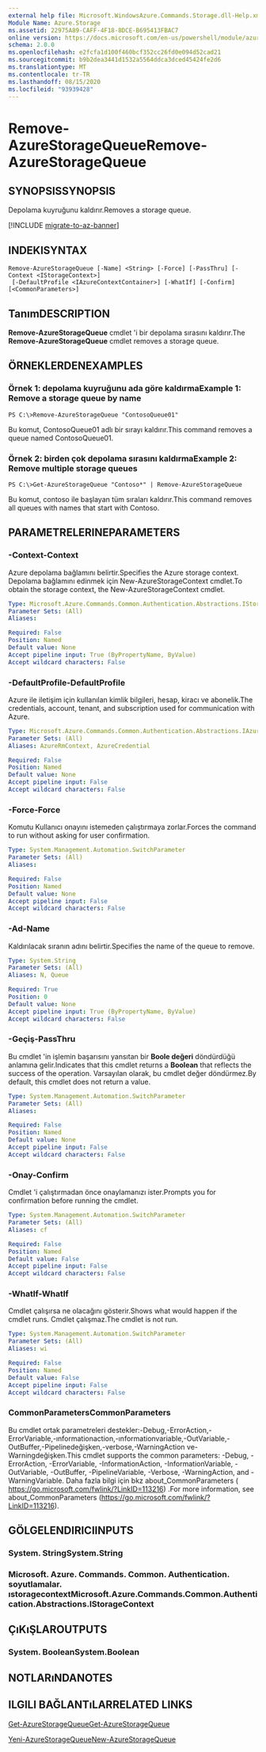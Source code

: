 ```yaml
---
external help file: Microsoft.WindowsAzure.Commands.Storage.dll-Help.xml
Module Name: Azure.Storage
ms.assetid: 22975A89-CAFF-4F18-8DCE-B695413FBAC7
online version: https://docs.microsoft.com/en-us/powershell/module/azure.storage/remove-azurestoragequeue
schema: 2.0.0
ms.openlocfilehash: e2fcfa1d100f460bcf352cc26fd0e094d52cad21
ms.sourcegitcommit: b9b2dea3441d1532a5564ddca3dced45424fe2d6
ms.translationtype: MT
ms.contentlocale: tr-TR
ms.lasthandoff: 08/15/2020
ms.locfileid: "93939428"
---
```

# <span data-ttu-id="a0188-101">Remove-AzureStorageQueue</span><span class="sxs-lookup"><span data-stu-id="a0188-101">Remove-AzureStorageQueue</span></span>

## <span data-ttu-id="a0188-102">SYNOPSIS</span><span class="sxs-lookup"><span data-stu-id="a0188-102">SYNOPSIS</span></span>
<span data-ttu-id="a0188-103">Depolama kuyruğunu kaldırır.</span><span class="sxs-lookup"><span data-stu-id="a0188-103">Removes a storage queue.</span></span>

[!INCLUDE [migrate-to-az-banner](../../includes/migrate-to-az-banner.md)]

## <span data-ttu-id="a0188-104">INDEKI</span><span class="sxs-lookup"><span data-stu-id="a0188-104">SYNTAX</span></span>

```
Remove-AzureStorageQueue [-Name] <String> [-Force] [-PassThru] [-Context <IStorageContext>]
 [-DefaultProfile <IAzureContextContainer>] [-WhatIf] [-Confirm] [<CommonParameters>]
```

## <span data-ttu-id="a0188-105">Tanım</span><span class="sxs-lookup"><span data-stu-id="a0188-105">DESCRIPTION</span></span>
<span data-ttu-id="a0188-106">**Remove-AzureStorageQueue** cmdlet 'i bir depolama sırasını kaldırır.</span><span class="sxs-lookup"><span data-stu-id="a0188-106">The **Remove-AzureStorageQueue** cmdlet removes a storage queue.</span></span>

## <span data-ttu-id="a0188-107">ÖRNEKLERDEN</span><span class="sxs-lookup"><span data-stu-id="a0188-107">EXAMPLES</span></span>

### <span data-ttu-id="a0188-108">Örnek 1: depolama kuyruğunu ada göre kaldırma</span><span class="sxs-lookup"><span data-stu-id="a0188-108">Example 1: Remove a storage queue by name</span></span>
```
PS C:\>Remove-AzureStorageQueue "ContosoQueue01"
```

<span data-ttu-id="a0188-109">Bu komut, ContosoQueue01 adlı bir sırayı kaldırır.</span><span class="sxs-lookup"><span data-stu-id="a0188-109">This command removes a queue named ContosoQueue01.</span></span>

### <span data-ttu-id="a0188-110">Örnek 2: birden çok depolama sırasını kaldırma</span><span class="sxs-lookup"><span data-stu-id="a0188-110">Example 2: Remove multiple storage queues</span></span>
```
PS C:\>Get-AzureStorageQueue "Contoso*" | Remove-AzureStorageQueue
```

<span data-ttu-id="a0188-111">Bu komut, contoso ile başlayan tüm sıraları kaldırır.</span><span class="sxs-lookup"><span data-stu-id="a0188-111">This command removes all queues with names that start with Contoso.</span></span>

## <span data-ttu-id="a0188-112">PARAMETRELERINE</span><span class="sxs-lookup"><span data-stu-id="a0188-112">PARAMETERS</span></span>

### <span data-ttu-id="a0188-113">-Context</span><span class="sxs-lookup"><span data-stu-id="a0188-113">-Context</span></span>
<span data-ttu-id="a0188-114">Azure depolama bağlamını belirtir.</span><span class="sxs-lookup"><span data-stu-id="a0188-114">Specifies the Azure storage context.</span></span>
<span data-ttu-id="a0188-115">Depolama bağlamını edinmek için New-AzureStorageContext cmdlet.</span><span class="sxs-lookup"><span data-stu-id="a0188-115">To obtain the storage context, the New-AzureStorageContext cmdlet.</span></span>

```yaml
Type: Microsoft.Azure.Commands.Common.Authentication.Abstractions.IStorageContext
Parameter Sets: (All)
Aliases:

Required: False
Position: Named
Default value: None
Accept pipeline input: True (ByPropertyName, ByValue)
Accept wildcard characters: False
```

### <span data-ttu-id="a0188-116">-DefaultProfile</span><span class="sxs-lookup"><span data-stu-id="a0188-116">-DefaultProfile</span></span>
<span data-ttu-id="a0188-117">Azure ile iletişim için kullanılan kimlik bilgileri, hesap, kiracı ve abonelik.</span><span class="sxs-lookup"><span data-stu-id="a0188-117">The credentials, account, tenant, and subscription used for communication with Azure.</span></span>

```yaml
Type: Microsoft.Azure.Commands.Common.Authentication.Abstractions.IAzureContextContainer
Parameter Sets: (All)
Aliases: AzureRmContext, AzureCredential

Required: False
Position: Named
Default value: None
Accept pipeline input: False
Accept wildcard characters: False
```

### <span data-ttu-id="a0188-118">-Force</span><span class="sxs-lookup"><span data-stu-id="a0188-118">-Force</span></span>
<span data-ttu-id="a0188-119">Komutu Kullanıcı onayını istemeden çalıştırmaya zorlar.</span><span class="sxs-lookup"><span data-stu-id="a0188-119">Forces the command to run without asking for user confirmation.</span></span>

```yaml
Type: System.Management.Automation.SwitchParameter
Parameter Sets: (All)
Aliases:

Required: False
Position: Named
Default value: None
Accept pipeline input: False
Accept wildcard characters: False
```

### <span data-ttu-id="a0188-120">-Ad</span><span class="sxs-lookup"><span data-stu-id="a0188-120">-Name</span></span>
<span data-ttu-id="a0188-121">Kaldırılacak sıranın adını belirtir.</span><span class="sxs-lookup"><span data-stu-id="a0188-121">Specifies the name of the queue to remove.</span></span>

```yaml
Type: System.String
Parameter Sets: (All)
Aliases: N, Queue

Required: True
Position: 0
Default value: None
Accept pipeline input: True (ByPropertyName, ByValue)
Accept wildcard characters: False
```

### <span data-ttu-id="a0188-122">-Geçiş</span><span class="sxs-lookup"><span data-stu-id="a0188-122">-PassThru</span></span>
<span data-ttu-id="a0188-123">Bu cmdlet 'in işlemin başarısını yansıtan bir **Boole değeri** döndürdüğü anlamına gelir.</span><span class="sxs-lookup"><span data-stu-id="a0188-123">Indicates that this cmdlet returns a **Boolean** that reflects the success of the operation.</span></span>
<span data-ttu-id="a0188-124">Varsayılan olarak, bu cmdlet değer döndürmez.</span><span class="sxs-lookup"><span data-stu-id="a0188-124">By default, this cmdlet does not return a value.</span></span>

```yaml
Type: System.Management.Automation.SwitchParameter
Parameter Sets: (All)
Aliases:

Required: False
Position: Named
Default value: None
Accept pipeline input: False
Accept wildcard characters: False
```

### <span data-ttu-id="a0188-125">-Onay</span><span class="sxs-lookup"><span data-stu-id="a0188-125">-Confirm</span></span>
<span data-ttu-id="a0188-126">Cmdlet 'i çalıştırmadan önce onaylamanızı ister.</span><span class="sxs-lookup"><span data-stu-id="a0188-126">Prompts you for confirmation before running the cmdlet.</span></span>

```yaml
Type: System.Management.Automation.SwitchParameter
Parameter Sets: (All)
Aliases: cf

Required: False
Position: Named
Default value: False
Accept pipeline input: False
Accept wildcard characters: False
```

### <span data-ttu-id="a0188-127">-WhatIf</span><span class="sxs-lookup"><span data-stu-id="a0188-127">-WhatIf</span></span>
<span data-ttu-id="a0188-128">Cmdlet çalışırsa ne olacağını gösterir.</span><span class="sxs-lookup"><span data-stu-id="a0188-128">Shows what would happen if the cmdlet runs.</span></span>
<span data-ttu-id="a0188-129">Cmdlet çalışmaz.</span><span class="sxs-lookup"><span data-stu-id="a0188-129">The cmdlet is not run.</span></span>

```yaml
Type: System.Management.Automation.SwitchParameter
Parameter Sets: (All)
Aliases: wi

Required: False
Position: Named
Default value: False
Accept pipeline input: False
Accept wildcard characters: False
```

### <span data-ttu-id="a0188-130">CommonParameters</span><span class="sxs-lookup"><span data-stu-id="a0188-130">CommonParameters</span></span>
<span data-ttu-id="a0188-131">Bu cmdlet ortak parametreleri destekler:-Debug,-ErrorAction,-ErrorVariable,-ınformationaction,-ınformationvariable,-OutVariable,-OutBuffer,-Pipelinedeğişken,-verbose,-WarningAction ve-Warningdeğişken.</span><span class="sxs-lookup"><span data-stu-id="a0188-131">This cmdlet supports the common parameters: -Debug, -ErrorAction, -ErrorVariable, -InformationAction, -InformationVariable, -OutVariable, -OutBuffer, -PipelineVariable, -Verbose, -WarningAction, and -WarningVariable.</span></span> <span data-ttu-id="a0188-132">Daha fazla bilgi için bkz about_CommonParameters ( https://go.microsoft.com/fwlink/?LinkID=113216) .</span><span class="sxs-lookup"><span data-stu-id="a0188-132">For more information, see about_CommonParameters (https://go.microsoft.com/fwlink/?LinkID=113216).</span></span>

## <span data-ttu-id="a0188-133">GÖLGELENDIRICI</span><span class="sxs-lookup"><span data-stu-id="a0188-133">INPUTS</span></span>

### <span data-ttu-id="a0188-134">System. String</span><span class="sxs-lookup"><span data-stu-id="a0188-134">System.String</span></span>

### <span data-ttu-id="a0188-135">Microsoft. Azure. Commands. Common. Authentication. soyutlamalar. ıstoragecontext</span><span class="sxs-lookup"><span data-stu-id="a0188-135">Microsoft.Azure.Commands.Common.Authentication.Abstractions.IStorageContext</span></span>

## <span data-ttu-id="a0188-136">ÇıKıŞLAR</span><span class="sxs-lookup"><span data-stu-id="a0188-136">OUTPUTS</span></span>

### <span data-ttu-id="a0188-137">System. Boolean</span><span class="sxs-lookup"><span data-stu-id="a0188-137">System.Boolean</span></span>

## <span data-ttu-id="a0188-138">NOTLARıNDA</span><span class="sxs-lookup"><span data-stu-id="a0188-138">NOTES</span></span>

## <span data-ttu-id="a0188-139">ILGILI BAĞLANTıLAR</span><span class="sxs-lookup"><span data-stu-id="a0188-139">RELATED LINKS</span></span>

[<span data-ttu-id="a0188-140">Get-AzureStorageQueue</span><span class="sxs-lookup"><span data-stu-id="a0188-140">Get-AzureStorageQueue</span></span>](./Get-AzureStorageQueue.md)

[<span data-ttu-id="a0188-141">Yeni-AzureStorageQueue</span><span class="sxs-lookup"><span data-stu-id="a0188-141">New-AzureStorageQueue</span></span>](./New-AzureStorageQueue.md)
